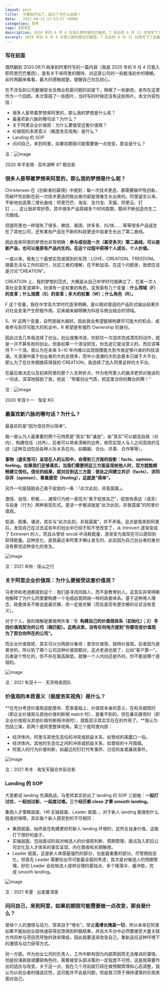 ```yaml
---
layout: post
title:  不要船开远了，就忘了为什么启航！
date:   2022-08-11 23:53:57 +0800
categories: 思考
tags: [思考]
description: 2020 年的 6 月 4 日我入职阿里巴巴集团，7 天后的 6 月 11 日我写下了这篇文章。偶然翻到了当时这篇文章，遂转录于此，提醒自己勿忘初心。本文介绍了自己
excerpt: 2020 年的 6 月 4 日我入职阿里巴巴集团，7 天后的 6 月 11 日我写下了这篇文章。偶然翻到了当时这篇文章，遂转录于此，提醒自己勿忘初心 ……
---
```


### 写在前面
偶然翻到 2020.06.11 刚来到阿里时写的一篇内容（我是 2020 年的 6 月 4 日我入职阿里巴巴集团），是有关于来阿里的期待、对这家公司的一些粗浅初步的理解。此时再翻来看看，最大的感触就是，提醒自己勿忘初心。

在不涉及到公司数据安全及商业机密问题的前提下，稍做了一些删改，发布在这里作为一个回顾。本次穿插了一些图片，当时写的时候还没有这些照片。本文内容包括：

* 很多人是带着梦想来阿里的，那么我的梦想是什么呢？
* 最喜欢新六脉的哪句话？为什么？
* 关于阿里企业价值观：为什么要接受这套价值观？
* 价值观的本质意义（极度务实视角）是什么？
* Landing 的 SOP
* 问问自己，来到阿里，如果初期我可能需要做一点改变，那会是什么？

注：![image](/img/src/2020-06-11-captain-alibaba-1.png)

2020 年平安夜 · 百年湖畔 87 期合影

### 很多人是带着梦想来阿里的，那么我的梦想是什么呢？

Christensen 在《创新者的窘境》中提到：每一次技术更迭，都需要破坏性创新，而破坏性创新在前一次技术更迭的胜出者内部是很难生长出来的。阿里诞生以来，不断地创造第二增长曲线：阿里巴巴、淘宝、支付宝、天猫、阿里云、钉钉 …… 这让我非常好奇。其中很多产品穿越多个时间周期，期间不断创造内生二次曲线。

但是阿里也一样错失了很多，微信、美团、拼多多、抖/快…… 等等很多产品诞生在了其他公司，还有某些产品在不断的科技更迭中自身生长出了第二曲线。

因此我来阿里的梦想也非常明确：**参与或创造一次（甚至多次）第二曲线，可以是新产品，也可以是原有产品内生的。在这个过程中获得个人成长、个人价值。**

一直以来，我有三个最想实现或得到的东西：LOVE、CREATION、FREEDOM。随着生活与工作的前行，对这三者的理解，在不断加深。在这个问题里，我想应该是讨论”CREATION”。

CREATION 上，我的梦想的范式，大概是从自己中学时代就确立了，在某一次人类社会变革浪潮中，扮演有一定权重的角色。这里面有几个变量：**什么领域（F）的变革；什么规模（S）的变革；多大的权重（W）；什么角色（R）。**

F 这个变量，我在中学及大学时代逐渐明确，是以相对普适的产品形式输出结果并对社会变革产生积极作用。后来越来越明确为科技与商业结合的领域。

S、W 这两个变量，自然是越大越好。因此我会希望能够构建尽可能大的机会，或者参与到尽可能大的机会中。R 希望是有强烈 Ownership 的身份。

因此过去几年我选择了创业。创业就像冲浪，你抓住一次浪并完成漂亮的动作，就是一次不算失败的创业。但是如果一个浪没抓住，你去追它是没意义的，而应该等待下一个浪。我认为在未来 5~10 年内难以出现规模能大到令我足够兴奋的科技浪潮。大浪潮中属于创业者的大机会很多，而中小浪潮的大机会基本只属于大平台，那么为了在壮年期做获得我的 CREATION，我选择了加入阿里这样的大平台。

在最后做决定以及初来阿里的那个人生转折点，作为老阿里人的曲洋老师对我说的一句话，深深地鼓励了我，他说：”带着创业气质，把这里当你的舞台折腾！”

注：![image](/img/src/2020-06-11-captain-alibaba-2.png)

2020 年双十一 · 淘宝 KO

### 最喜欢新六脉的哪句话？为什么？

最喜欢的是“因为信任所以简单”。

我一直认为人最重要的两个元特质是”真实”和“谦逊”，由”真实”可以塑造自我（对内）、构建信任（对外），后者可以带来清晰的边界，继而实现人与人之间高效的互动（这种互动包括各种人际关系在内，如婚姻、合伙、共事、合作等等）。

**事物（虚实皆可）呈现在人的认知中，会得到三方面的投影：facts、opinion、feeling。如果我们足够真实，当我们需要把这三方面呈现给他人时，双方就能顺畅建立信任。信任的结果，就对应到这三方面：彼此之间建立共识（facts）、求同存异（opinion）、尊重感受（feeling），这就是”简单”。**

另外一句是鼓励自己勇于绽放的一条：「此次此刻，非我莫属」。

激情、自信、积极…… 通常行为统一表现为“勇于绽放自己”，绽放有表达（语言）与投身（行为）两种表现形式。更进一步推进就是”此次此刻，非我莫属”的阿里价值观。

低调、稳重、谦逊，其实与“此次此刻，非我莫属“，并不矛盾。这点是我来到阿里后，发现自己在过去这些年的创业中已经不知不觉改变了，从 Introvert 逐渐变成了 Extrovert 的人，而且从曾经 social 中消耗能量，逐渐变为我现在可以感知到获得能量。这种变化，是我最近来阿里才确认发生的，此前因为自己创业者的身份没有察觉这种变化的发生。

![image](/img/src/2020-06-11-captain-alibaba-3.png)

注：2021 年秋 · 径山之行

### 关于阿里企业价值观：为什么要接受这套价值观？

马老师和老逍都提到这个：我们是寻找同路人，而不是教育别人。这其实非常明晰地解释了为什么阿里要构建一个毛细血管网络一样的政委体系。基于这种用人理念，政委体系不敢说是最优解，但一定是优解（而且是否有更优解的论证没有意义）。

对于个人，我的理解是要做两件事：**1）构建自己的价值观体系（初始化）；2）寻找价值观契合的公司（做匹配）。这两点里，没有任何地方提到”你要改变价值观为了契合你所在的公司”。**

而企业价值观呢，其实可以分两部分看待：普世价值观、独特价值观。前者因为是普世的，所以到了哪个公司这种价值观都对，这点老逍也提了，比如“客户第一”。后者是个性化的，但不存在孰高孰低，就像一个人内向还是外向，你不能说哪个是错的。

![image](/img/src/2020-06-11-captain-alibaba-4.png)

注：2021 年双十一 · 天天特卖团队

### 价值观的本质意义（极度务实视角）是什么？

**在充分考虑价值观适配使命、愿景基础上，价值观本身的意义，在和风细雨时（即企业价值观与其他价值判断相 match 时），是看不到的。但在暴风骤雨时（即企业价值观与其他价值判断相冲突时），就能显示其实实在在的作用了。**我认为包括三类，前两个是阿里整体视角，第三个是阿里内部：

* 经济体内，阿里与其他生态位的冲突或损益关系，如曾经的美蘑口一役。
* 经济体内，其他的生态位之间的冲突或损益关系，如曾经的十月围城。
* 阿里人的行为价值判断，如最近的钉钉代考事件、过往的各类廉政事件。

![image](/img/src/2020-06-11-captain-alibaba-5.png)

注：2021 年冬 · 淘宝天猫合并前合影

### Landing 的 SOP

大家都说 landing 充满挑战，马老师其实给出了 landing 的 SOP 三部曲：**一起打过仗、一起创过新、一起度过难。三个经历都 close 才算 smooth landing。**

集团人才策略层面、HR 实操层面、Leader 层面、，对于新人 landing 能做到什么程度的保障，其实每个新人感受到的不尽相同：

* 集团层面，始终是在构建更好的新人 landing 环境的，这符合自身价值，这能打下很好的底子。
* 实操层面，包括面试阶段对候选人的价值观判断、预期管理，面试及入职后公司文化及人才体系的事实呈现、内化吸收和长期解惑。
* Leader 层面，这是新人体感最强烈的部分，也是最重要的部分。尽管拥抱变化，但首先 Leader 需要给出尽可能最全面的考虑，其次是对候选人的预期管理。好的 Leader 会给候选人提供合理的着陆点、多个降落伞、缓冲垫，完成 smooth landing。

![image](/img/src/2020-06-11-captain-alibaba-6.png)

注：2021 年夏 · 出差厦漳泉

### 问问自己，来到阿里，如果初期我可能需要做一点改变，那会是什么？

曾经个人的激情与动力，常来自于“增长”。常说**高增长掩盖一切**，所以未来在阿里如果不能如创业般快速获得反馈得到积极结果，并且大平台中必然要接受大量关联方共同参与项目而导致的效率降低，因此我要逐渐改变自己，重新适应这种环境下的激情与动力获得方式。

另一方面，作为创业公司的负责人，工作中鲜有因为内部原因而无法推进的事情，但是扮演肩部或腰部角色时，需要接受头部决策的一定程度不可控，这是我需要作出的适应与改变。关于这一点，我在几个月前就已经在做预期管理和心态调整，我认为以创业者的强适应性，这可能并不会是问题，但是我习惯于保持谨慎的乐观来面对自己。